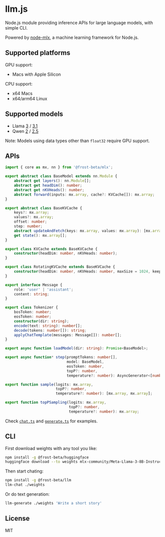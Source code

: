 # llm.js

Node.js module providing inference APIs for large language models, with simple
CLI.

Powered by [node-mlx](https://github.com/frost-beta/node-mlx), a machine
learning framework for Node.js.

## Supported platforms

GPU support:

* Macs with Apple Silicon

CPU support:

* x64 Macs
* x64/arm64 Linux

## Supported models

* Llama [3](https://huggingface.co/collections/meta-llama/meta-llama-3-66214712577ca38149ebb2b6) / [3.1](https://huggingface.co/collections/meta-llama/llama-31-669fc079a0c406a149a5738f)
* Qwen [2](https://huggingface.co/collections/Qwen/qwen2-6659360b33528ced941e557f) / [2.5](https://huggingface.co/collections/Qwen/qwen25-66e81a666513e518adb90d9e)

Note: Models using data types other than `float32` require GPU support.

## APIs

```typescript
import { core as mx, nn } from '@frost-beta/mlx';

export abstract class BaseModel extends nn.Module {
    abstract get layers(): nn.Module[];
    abstract get headDim(): number;
    abstract get nKVHeads(): number;
    abstract forward(inputs: mx.array, cache?: KVCache[]): mx.array;
}

export abstract class BaseKVCache {
    keys?: mx.array;
    values?: mx.array;
    offset: number;
    step: number;
    abstract updateAndFetch(keys: mx.array, values: mx.array): [mx.array, mx.array];
    get state(): mx.array[];
}

export class KVCache extends BaseKVCache {
    constructor(headDim: number, nKVHeads: number);
}

export class RotatingKVCache extends BaseKVCache {
    constructor(headDim: number, nKVHeads: number, maxSize = 1024, keep = 4);
}

export interface Message {
    role: 'user' | 'assistant';
    content: string;
}

export class Tokenizer {
    bosToken: number;
    eosToken: number;
    constructor(dir: string);
    encode(text: string): number[];
    decode(tokens: number[]): string;
    applyChatTemplate(messages: Message[]): number[];
}

export async function loadModel(dir: string): Promise<BaseModel>;

export async function* step(promptTokens: number[],
                            model: BaseModel,
                            eosToken: number,
                            topP?: number,
                            temperature?: number): AsyncGenerator<[number, number], void>;

export function sample(logits: mx.array,
                       topP?: number,
                       temperature?: number): [mx.array, mx.array];

export function topPSampling(logits: mx.array,
                             topP?: number,
                             temperature?: number): mx.array;
```

Check [`chat.ts`](https://github.com/frost-beta/llm.js/blob/main/src/chat.ts)
and [`generate.ts`](https://github.com/frost-beta/llm.js/blob/main/src/generate.ts)
for examples.

## CLI

First download weights with any tool you like:

```sh
npm install -g @frost-beta/huggingface
huggingface download --to weights mlx-community/Meta-Llama-3-8B-Instruct-8bit
```

Then start chating:

```sh
npm install -g @frost-beta/llm
llm-chat ./weights
```

Or do text generation:

```sh
llm-generate ./weights 'Write a short story'
```


## License

MIT
